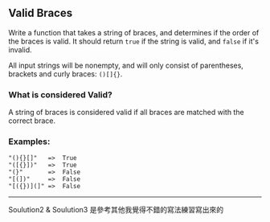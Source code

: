 ## Valid Braces

Write a function that takes a string of braces, and determines if the order of the braces is valid. It should return `true` if the string is valid, and `false` if it's invalid.

All input strings will be nonempty, and will only consist of parentheses, brackets and curly braces: `()[]{}`.

### What is considered Valid?
A string of braces is considered valid if all braces are matched with the correct brace.

### Examples:


``` C#=
"(){}[]"   =>  True
"([{}])"   =>  True
"(}"       =>  False
"[(])"     =>  False
"[({})](]" =>  False
```

---

Soulution2 & Soulution3 是參考其他我覺得不錯的寫法練習寫出來的
